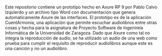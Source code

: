 Este repositorio contiene un prototipo hecho en Axure RP 9 por Pablo Calvo Izquierdo y un archivo tipo Word con documentación que genera automaticamente Axure de las interfaces. 
El prototipo es de la aplicación CuentArmonía, una aplicación que permite escuchar audiolibros entre otras cosas y hecha para la asignatura de Proyecto Software de Ingenireía Informática de la Universidad de Zaragoza.
Dado que Axure como tal no integra la reproducción de audio, se ha utilizado un audio de una web como prueba para cumplir el requisito de reproducir audiolibros aunque este es una canción y no un audiolibro.
